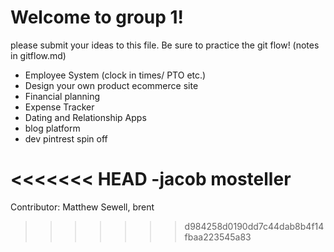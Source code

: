 <h1>Welcome to group 1!</h1>

please submit your ideas to this file. Be sure to practice the git flow! (notes in gitflow.md)

- Employee System (clock in times/ PTO etc.) 
- Design your own product ecommerce site 
- Financial planning 
- Expense Tracker
- Dating and Relationship Apps 
- blog platform 
- dev pintrest spin off 

<<<<<<< HEAD
-jacob mosteller
=======

Contributor: Matthew Sewell, brent
>>>>>>> d984258d0190dd7c44dab8b4f14fbaa223545a83
